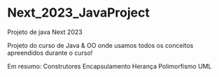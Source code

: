 # Next_2023_JavaProject
Projeto de java Next 2023

Projeto do curso de Java & OO onde usamos todos os conceitos apreendidos durante o curso!

Em resumo:
Construtores
Encapsulamento
Herança
Polimorfismo
UML
